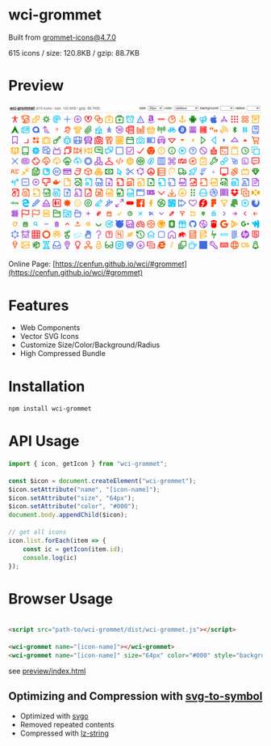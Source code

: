 # wci-grommet
Built from [grommet-icons@4.7.0](https://github.com/FortAwesome/Font-Awesome)  

615 icons / size: 120.8KB / gzip: 88.7KB  



# Preview
![screenshot](preview/screenshot.png)

Online Page: [https://cenfun.github.io/wci/#grommet](https://cenfun.github.io/wci/#grommet)

# Features
* Web Components
* Vector SVG Icons 
* Customize Size/Color/Background/Radius
* High Compressed Bundle
# Installation
```sh
npm install wci-grommet
```
# API Usage
```js
import { icon, getIcon } from "wci-grommet";

const $icon = document.createElement("wci-grommet");
$icon.setAttribute("name", "[icon-name]");
$icon.setAttribute("size", "64px");
$icon.setAttribute("color", "#000");
document.body.appendChild($icon);

// get all icons
icon.list.forEach(item => {
    const ic = getIcon(item.id);
    console.log(ic)
});
```
# Browser Usage
```html

<script src="path-to/wci-grommet/dist/wci-grommet.js"></script>

<wci-grommet name="[icon-name]"></wci-grommet>
<wci-grommet name="[icon-name]" size="64px" color="#000" style="background:#f5f5f5;"></wci-grommet>
```
see [preview/index.html](preview/index.html)

## Optimizing and Compression with [svg-to-symbol](https://github.com/cenfun/svg-to-symbol)
* Optimized with [svgo](https://github.com/svg/svgo)
* Removed repeated contents
* Compressed with [lz-string](https://github.com/pieroxy/lz-string)